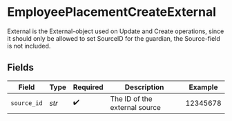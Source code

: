 # EmployeePlacementCreateExternal

External is the External-object used on Update and Create operations, since it should only be allowed to set SourceID for the guardian, the Source-field is not included.


## Fields

| Field                         | Type                          | Required                      | Description                   | Example                       |
| ----------------------------- | ----------------------------- | ----------------------------- | ----------------------------- | ----------------------------- |
| `source_id`                   | *str*                         | :heavy_check_mark:            | The ID of the external source | 12345678                      |
